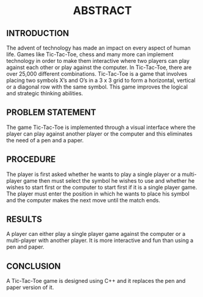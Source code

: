 <h1 align="center">ABSTRACT</h1>

<h2>INTRODUCTION</h2>

<p>The advent of technology has made an impact on every aspect of human life. Games
like Tic-Tac-Toe, chess and many more can implement technology in order to make
them interactive where two players can play against each other or play against
the computer. In Tic-Tac-Toe, there are over 25,000 different combinations.
Tic-Tac-Toe is a game that involves placing two symbols X’s and O’s in a 3 x 3
grid to form a horizontal, vertical or a diagonal row with the same symbol. This
game improves the logical and strategic thinking abilities.</p>

<h2>PROBLEM STATEMENT</h2>

<p>The game Tic-Tac-Toe is implemented through a visual interface where the player
can play against another player or the computer and this eliminates the need of
a pen and a paper.</p>

<h2>PROCEDURE</h2>

<p>The player is first asked whether he wants to play a single player or a
multi-player game then must select the symbol he wishes to use and whether he
wishes to start first or the computer to start first if it is a single player
game. The player must enter the position in which he wants to place his symbol
and the computer makes the next move until the match ends.</p>

<h2>RESULTS</h2>

<p>A player can either play a single player game against the computer or a
multi-player with another player. It is more interactive and fun than using a
pen and paper.</p>

<h2>CONCLUSION</h2>

<p>A Tic-Tac-Toe game is designed using C++ and it replaces the pen and paper
version of it.</p>
